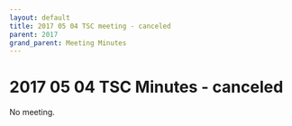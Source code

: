 ```yaml
---
layout: default
title: 2017 05 04 TSC meeting - canceled
parent: 2017
grand_parent: Meeting Minutes
---
```

# 2017 05 04 TSC Minutes - canceled

No meeting.
